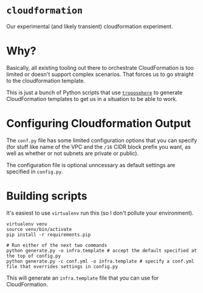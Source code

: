 # `cloudformation`
Our experimental (and likely transient) cloudformation experiment.

# Why?

Basically, all existing tooling out there to orchestrate CloudFormation is too limited or doesn't support complex scenarios. That forces us to go straight to the cloudformation template.

This is just a bunch of Python scripts that use [`troposphere`](https://github.com/cloudtools/troposphere) to generate CloudFormation templates to get us in a situation to be able to work.

# Configuring Cloudformation Output

The `conf.py` file has some limited configuration options that you can specify (for stuff like name of the VPC and the `/16` CIDR block prefix you want, as well as whether or not subnets are private or public).

The configuration file is optional unncessary as default settings are specified in `config.py`.

# Building scripts

It's easiest to use `virtualenv` run this (so I don't pollute your environment).

    virtualenv venv
    source venv/bin/activate
    pip install -r requirements.pip

    # Run either of the next two commands
    python generate.py -o infra.template # accept the default specified at the top of config.py
    python generate.py -c conf.yml -o infra.template # specify a conf.yml file that overrides settings in config.py

This will generate an `infra.template` file that you can use for CloudFormation.

